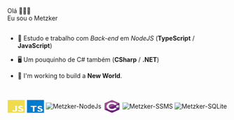 Olá 🙋🏽‍♂️   
Eu sou o Metzker
##
- 🤖 Estudo e trabalho com _Back-end_ em _NodeJS_ (**TypeScript** / **JavaScript**)
- 🖥️ Um pouquinho de C# também (**CSharp** / **.NET**)

- 🚀 I'm working to build a **New World**.
##

<!---
SrMetzker/SrMetzker is a ✨ special ✨ repository because its `README.md` (this file) appears on your GitHub profile.
You can click the Preview link to take a look at your changes.
--->

<div style="display: inline_block"><br>
  <img align="center" alt="Metzker-Js" height="30" width="40" src="https://raw.githubusercontent.com/devicons/devicon/master/icons/javascript/javascript-plain.svg">
  <img align="center" alt="Metzker-Ts" height="30" width="40" src="https://raw.githubusercontent.com/devicons/devicon/master/icons/typescript/typescript-plain.svg">
  <img align="center" alt="Metzker-NodeJs" height="30" width="40" src="https://cdn.jsdelivr.net/gh/devicons/devicon/icons/nodejs/nodejs-original.svg">
  <img align="center" alt="Metzker-Csharp" height="30" width="40" src="https://raw.githubusercontent.com/devicons/devicon/master/icons/csharp/csharp-original.svg">
  <img align="center" alt="Metzker-SSMS" height="30" width="40" src="https://cdn.jsdelivr.net/gh/devicons/devicon/icons/microsoftsqlserver/microsoftsqlserver-plain-wordmark.svg"/>
  <img align="center" alt="Metzker-SQLite" height="30" width="40" src="https://cdn.jsdelivr.net/gh/devicons/devicon/icons/sqlite/sqlite-original-wordmark.svg"/>
</div>

